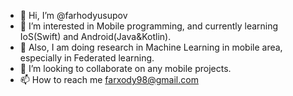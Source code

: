 - 👋 Hi, I’m @farhodyusupov
- 👀 I’m interested in Mobile programming, and currently learning IoS(Swift) and Android(Java&Kotlin).
- 🌱 Also, I am doing research in Machine Learning in mobile area, especially in Federated learning.
- 💞️ I’m looking to collaborate on any mobile projects.
- 📫 How to reach me farxody98@gmail.com

<!---
farhodyusupov/farhodyusupov is a ✨ special ✨ repository because its `README.md` (this file) appears on your GitHub profile.
You can click the Preview link to take a look at your changes.
--->
